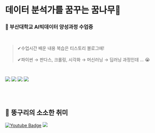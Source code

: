 
# **데이터 분석가를 꿈꾸는 꿈나무🌱**

        
### **📘 부산대학교 AI빅데이터 양성과정 수업중**
<br>

>✔수업시간 배운 내용 복습은 티스토리 블로그에!<br>
><br>
>✔파이썬 → 판다스, 크롤링, 시각화 → 머신러닝 → 딥러닝 과정인데 ... 😭<br>
<br>

<img src="https://img.shields.io/badge/Python-1b303f?style=flat-square&logo=Python&logoColor=white"/></a> 
<img src="https://img.shields.io/badge/Numpy-4d77cf?style=flat-square&logo=Numpy&logoColor=white"/></a>
<img src="https://img.shields.io/badge/Pandas-130754?style=flat-square&logo=Pandas&logoColor=white"/></a>
<img src="https://img.shields.io/badge/tensorflow-ff8500?style=flat-square&logo=tensorflow&logoColor=white"/></a>
<br>
<br>
<br>
<br>

## 💎 뚱구리의 소소한 취미

[![Youtube Badge](https://img.shields.io/badge/Youtube-ff0000?style=flat-square&logo=youtube&link=https://www.youtube.com/channel/UCZwO8ESX1ZS-rpY4nl97VDA)](https://www.youtube.com/channel/UCZwO8ESX1ZS-rpY4nl97VDA)
<a href="https://blog.naver.com/leo-contigo" target="_blank"><img src="https://img.shields.io/badge/blog-28e374?style=flat-nanum&logo=Naver&logoColor=white"/></a>

<br>
<br>


<!--  숨김 내용
  ## 💎 뚱구리의 소소한 취미

- ✔소소한 기록 [<img width="3%" src="https://user-images.githubusercontent.com/113741801/190888324-2208f599-c903-4bac-a9cb-3c0826bc8dc4.png"/>](https://www.youtube.com/channel/UCZwO8ESX1ZS-rpY4nl97VDA)

- ✔즐거운 일상 [<img width="3%" src="https://user-images.githubusercontent.com/113741801/190888809-39cb6dcc-9f03-4332-8c98-4ca71ac5a514.png"/>](https://blog.naver.com/chicyunaa)

- 배지 사이트 : https://shields.io/
- 아이콘 : https://simpleicons.org/?q=you

-->
